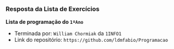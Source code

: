 ### Resposta da Lista de Exercícios
**Lista de programação do `1ºAno`**
- Terminada por: `William Chormiak` da `1INFO1`
- Link do repositório: `https://github.com/ldmfabio/Programacao`
